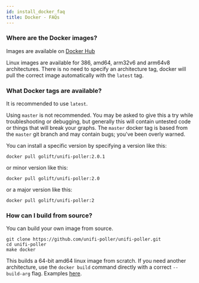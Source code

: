 ```yaml
---
id: install_docker_faq
title: Docker - FAQs
---
```


### Where are the Docker images?

Images are available on [Docker Hub](https://hub.docker.com/r/golift/unifi-poller/tags)

Linux images are available for 386, amd64, arm32v6 and arm64v8 architectures. There is no need to specify an architecture tag, docker will pull the correct image automatically with the `latest` tag.

### What Docker tags are available?

It is recommended to use `latest`.

Using `master` is not recommended. You may be asked to give this a try while troubleshooting or debugging, but generally this will contain untested code or things that will break your graphs. The `master` docker tag is based from the `master` git branch and may contain bugs; you've been overly warned.

You can install a specific version by specifying a version like this:
```
docker pull golift/unifi-poller:2.0.1
```
or minor version like this:
```
docker pull golift/unifi-poller:2.0
```
or a major version like this:
```
docker pull golift/unifi-poller:2
```

### How can I build from source?

You can build your own image from source.
```
git clone https://github.com/unifi-poller/unifi-poller.git
cd unifi-poller
make docker
```

This builds a 64-bit amd64 linux image from scratch. If you need another architecture, use the `docker build` command directly with a correct ``--build-arg`` flag. Examples [here](https://github.com/unifi-poller/unifi-poller/tree/master/init/docker/hooks).
